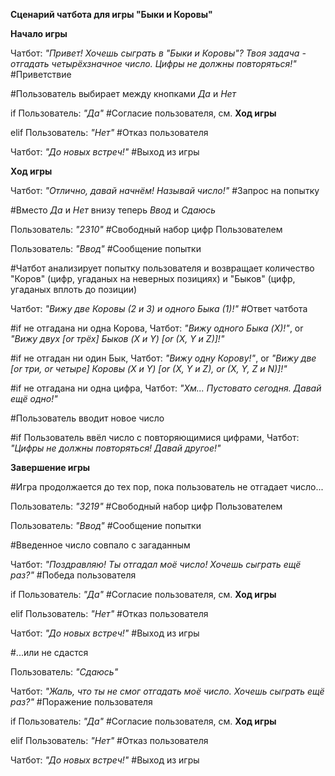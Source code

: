**Сценарий чатбота для игры "Быки и Коровы"**


**Начало игры**
  
  Чатбот: *"Привет! Хочешь сыграть в "Быки и Коровы"? Твоя задача - отгадать четырёхзначное число. Цифры не должны повторяться!"* #Приветствие

  #Пользователь выбирает между кнопками *Да* и *Нет*

  if Пользователь: *"Да"* #Cогласие пользователя, см. **Ход игры**

  elif Пользователь: *"Нет"* #Отказ пользователя

  Чатбот: *"До новых встреч!"* #Выход из игры

  
**Ход игры**

  Чатбот: *"Отлично, давай начнём! Называй число!"* #Запрос на попытку

  #Вместо *Да* и *Нет* внизу теперь *Ввод* и *Сдаюсь*
  
  Пользователь: *"2310"* #Свободный набор цифр Пользователем
  
  Пользователь: *"Ввод"* #Сообщение попытки

  #Чатбот анализирует попытку пользователя и возвращает количество "Коров" (цифр, угаданых на неверных позициях) и "Быков" (цифр, угаданых вплоть до позиции)

  Чатбот: *"Вижу две Коровы (2 и 3) и одного Быка (1)!"* #Ответ чатбота

  #if не отгадана ни одна Корова, Чатбот: *"Вижу одного Быка (X)!"*, or *"Вижу двух [or трёх] Быков (X и Y) [or (X, Y и Z)]!"*

  #if не отгадан ни один Бык, Чатбот: *"Вижу одну Корову!"*, or *"Вижу две [or три, or четыре] Коровы (X и Y) [or (X, Y и Z), or (X, Y, Z и N)]!"*
  
  #if не отгадана ни одна цифра, Чатбот: *"Хм... Пустовато сегодня. Давай ещё одно!"*

  #Пользователь вводит новое число

  #if Пользователь ввёл число с повторяющимися цифрами, Чатбот: *"Цифры не должны повторяться! Давай другое!"*


**Завершение игры**

  #Игра продолжается до тех пор, пока пользователь не отгадает число...

  Пользователь: *"3219"* #Свободный набор цифр Пользователем

  Пользователь: *"Ввод"* #Сообщение попытки
  
  #Введенное число совпало с загаданным
  
  Чатбот: *"Поздравляю! Ты отгадал моё число! Хочешь сыграть ещё раз?"* #Победа пользователя

  if Пользователь: *"Да"* #Cогласие пользователя, см. **Ход игры**

  elif Пользователь: *"Нет"* #Отказ пользователя
  
  Чатбот: *"До новых встреч!"* #Выход из игры
  
  #...или не сдастся

  Пользователь: *"Сдаюсь"* 

  Чатбот: *"Жаль, что ты не смог отгадать моё число. Хочешь сыграть ещё раз?"* #Поражение пользователя

  if Пользователь: *"Да"* #Cогласие пользователя, см. **Ход игры**

  elif Пользователь: *"Нет"* #Отказ пользователя

  Чатбот: *"До новых встреч!"* #Выход из игры
